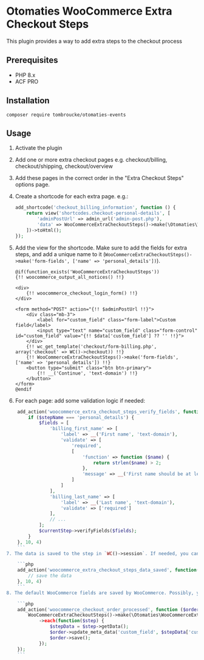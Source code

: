 # Otomaties WooCommerce Extra Checkout Steps

This plugin provides a way to add extra steps to the checkout process

## Prerequisites
- PHP 8.x
- ACF PRO

## Installation
`composer require tombroucke/otomaties-events`

## Usage
1. Activate the plugin
2. Add one or more extra checkout pages e.g. checkout/billing, checkout/shipping, checkout/overview
3. Add these pages in the correct order in the "Extra Checkout Steps" options page.
4. Create a shortcode for each extra page. e.g.:

	```php
	add_shortcode('checkout_billing_information', function () {
		return view('shortcodes.checkout-personal-details', [
			'adminPostUrl' => admin_url('admin-post.php'),
            'data' => WooCommerceExtraCheckoutSteps()->make(\Otomaties\WooCommerceExtraCheckoutSteps\Helpers\Steps::class)->find(get_the_ID())->getData(),
		])->toHtml();
	});
	```
5. Add the view for the shortcode. Make sure to add the fields for extra steps, and add a unique name to it (`WooCommerceExtraCheckoutSteps()->make('form-fields', ['name' => 'personal_details'])`).

	```blade
	@if(function_exists('WooCommerceExtraCheckoutSteps'))
	{!! woocommerce_output_all_notices() !!}

	<div>
		{!! woocommerce_checkout_login_form() !!}
	</div>

	<form method="POST" action="{!! $adminPostUrl !!}">
		<div class="mb-3">
			<label for="custom_field" class="form-label">Custom field</label>
			<input type="text" name="custom_field" class="form-control" id="custom_field" value="{!! $data['custom_field'] ?? '' !!}">
		</div>
		{!! wc_get_template('checkout/form-billing.php', array('checkout' => WC()->checkout)) !!}
		{!! WooCommerceExtraCheckoutSteps()->make('form-fields', ['name' => 'personal_details']) !!}
		<button type="submit" class="btn btn-primary">
			{!! __('Continue', 'text-domain') !!}
		</button>
	</form>
	@endif
	```
6. For each page: add some validation logic if needed:

```php
	add_action('woocommerce_extra_checkout_steps_verify_fields', function($stepName, $currentStep, $nextStep, $steps) {
        if ($stepName === 'personal_details') {
			$fields = [
				'billing_first_name' => [
					'label' => __('First name', 'text-domain'),
					'validate' => [
						'required',
						[
							'function' => function ($name) {
								return strlen($name) > 2;
							},
							'message' => __('First name should be at least 2 letters', 'text-domain')
						]
					]
				],
				'billing_last_name' => [
					'label' => __('Last name', 'text-domain'),
					'validate' => ['required']
				],
				// ...
			];
            $currentStep->verifyFields($fields);
        }
	}, 10, 4)
	```
7. The data is saved to the step in `WC()->session`. If needed, you can use a hook to save the data elsewhere:

	```php
	add_action('woocommerce_extra_checkout_steps_data_saved', function($callback, $data, $currentStep, $nextStep) {
		// save the data
	}, 10, 4)
	```
8. The default WooCommerce fields are saved by WooCommerce. Possibly, you need to save custom fields to your order. You can use the `woocommerce_checkout_order_processed` for this.

	```php
	add_action('woocommerce_checkout_order_processed', function ($orderId, $postedData, $order) {
		WooCommerceExtraCheckoutSteps()->make(\Otomaties\WooCommerceExtraCheckoutSteps\Helpers\Steps::class)
			->each(function($step) {
				$stepData = $step->getData();
				$order->update_meta_data('custom_field', $stepData['custom_field']);
				$order->save();
			});
	});
	```
